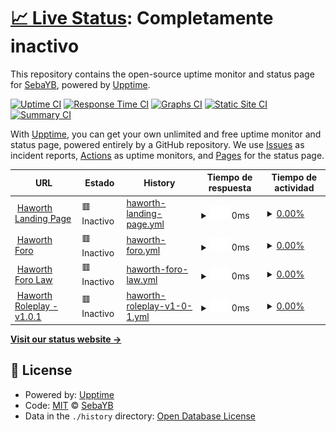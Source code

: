 # [📈 Live Status](https://SebaYB.github.io/HaworthStatus): <!--live status--> **Completamente inactivo**

This repository contains the open-source uptime monitor and status page for [SebaYB](https://SebaYB.github.io/HaworthStatus), powered by [Upptime](https://github.com/upptime/upptime).

[![Uptime CI](https://github.com/SebaYB/HaworthStatus/workflows/Uptime%20CI/badge.svg)](https://github.com/SebaYB/HaworthStatus/actions?query=workflow%3A%22Uptime+CI%22)
[![Response Time CI](https://github.com/SebaYB/HaworthStatus/workflows/Response%20Time%20CI/badge.svg)](https://github.com/SebaYB/HaworthStatus/actions?query=workflow%3A%22Response+Time+CI%22)
[![Graphs CI](https://github.com/SebaYB/HaworthStatus/workflows/Graphs%20CI/badge.svg)](https://github.com/SebaYB/HaworthStatus/actions?query=workflow%3A%22Graphs+CI%22)
[![Static Site CI](https://github.com/SebaYB/HaworthStatus/workflows/Static%20Site%20CI/badge.svg)](https://github.com/SebaYB/HaworthStatus/actions?query=workflow%3A%22Static+Site+CI%22)
[![Summary CI](https://github.com/SebaYB/HaworthStatus/workflows/Summary%20CI/badge.svg)](https://github.com/SebaYB/HaworthStatus/actions?query=workflow%3A%22Summary+CI%22)

With [Upptime](https://upptime.js.org), you can get your own unlimited and free uptime monitor and status page, powered entirely by a GitHub repository. We use [Issues](https://github.com/SebaYB/HaworthStatus/issues) as incident reports, [Actions](https://github.com/SebaYB/HaworthStatus/actions) as uptime monitors, and [Pages](https://SebaYB.github.io/HaworthStatus) for the status page.

<!--start: status pages-->
<!-- This summary is generated by Upptime (https://github.com/upptime/upptime) -->
<!-- Do not edit this manually, your changes will be overwritten -->
<!-- prettier-ignore -->
| URL | Estado | History | Tiempo de respuesta | Tiempo de actividad |
| --- | ------ | ------- | ------------- | ------ |
| <img alt="" src="https://icons.duckduckgo.com/ip3/haworth-rp.com.ico" height="13"> [Haworth Landing Page](https://haworth-rp.com) | 🟥 Inactivo | [haworth-landing-page.yml](https://github.com/SebaYB/HaworthStatus/commits/HEAD/history/haworth-landing-page.yml) | <details><summary><img alt="Gráfico de tiempo de respuesta" src="./graphs/haworth-landing-page/response-time-week.png" height="20"> 0ms</summary><br><a href="https://status.haworth.gg/history/haworth-landing-page"><img alt="Tiempo de respuesta 495" src="https://img.shields.io/endpoint?url=https%3A%2F%2Fraw.githubusercontent.com%2FSebaYB%2FHaworthStatus%2FHEAD%2Fapi%2Fhaworth-landing-page%2Fresponse-time.json"></a><br><a href="https://status.haworth.gg/history/haworth-landing-page"><img alt="Tiempo de respuesta últimas 24 horas 0" src="https://img.shields.io/endpoint?url=https%3A%2F%2Fraw.githubusercontent.com%2FSebaYB%2FHaworthStatus%2FHEAD%2Fapi%2Fhaworth-landing-page%2Fresponse-time-day.json"></a><br><a href="https://status.haworth.gg/history/haworth-landing-page"><img alt="Tiempo de respuesta últimos 7 días 0" src="https://img.shields.io/endpoint?url=https%3A%2F%2Fraw.githubusercontent.com%2FSebaYB%2FHaworthStatus%2FHEAD%2Fapi%2Fhaworth-landing-page%2Fresponse-time-week.json"></a><br><a href="https://status.haworth.gg/history/haworth-landing-page"><img alt="Tiempo de respuesta últimos 30 días 495" src="https://img.shields.io/endpoint?url=https%3A%2F%2Fraw.githubusercontent.com%2FSebaYB%2FHaworthStatus%2FHEAD%2Fapi%2Fhaworth-landing-page%2Fresponse-time-month.json"></a><br><a href="https://status.haworth.gg/history/haworth-landing-page"><img alt="Tiempo de respuesta último año 495" src="https://img.shields.io/endpoint?url=https%3A%2F%2Fraw.githubusercontent.com%2FSebaYB%2FHaworthStatus%2FHEAD%2Fapi%2Fhaworth-landing-page%2Fresponse-time-year.json"></a></details> | <details><summary><a href="https://status.haworth.gg/history/haworth-landing-page">0.00%</a></summary><a href="https://status.haworth.gg/history/haworth-landing-page"><img alt="Tiempo de actividad 6.25%" src="https://img.shields.io/endpoint?url=https%3A%2F%2Fraw.githubusercontent.com%2FSebaYB%2FHaworthStatus%2FHEAD%2Fapi%2Fhaworth-landing-page%2Fuptime.json"></a><br><a href="https://status.haworth.gg/history/haworth-landing-page"><img alt="Tiempo de actividad últimas 24 horas 0.00%" src="https://img.shields.io/endpoint?url=https%3A%2F%2Fraw.githubusercontent.com%2FSebaYB%2FHaworthStatus%2FHEAD%2Fapi%2Fhaworth-landing-page%2Fuptime-day.json"></a><br><a href="https://status.haworth.gg/history/haworth-landing-page"><img alt="Tiempo de actividad últimos 7 días 0.00%" src="https://img.shields.io/endpoint?url=https%3A%2F%2Fraw.githubusercontent.com%2FSebaYB%2FHaworthStatus%2FHEAD%2Fapi%2Fhaworth-landing-page%2Fuptime-week.json"></a><br><a href="https://status.haworth.gg/history/haworth-landing-page"><img alt="Tiempo de actividad últimos 30 días 6.25%" src="https://img.shields.io/endpoint?url=https%3A%2F%2Fraw.githubusercontent.com%2FSebaYB%2FHaworthStatus%2FHEAD%2Fapi%2Fhaworth-landing-page%2Fuptime-month.json"></a><br><a href="https://status.haworth.gg/history/haworth-landing-page"><img alt="Tiempo de actividad último año 6.25%" src="https://img.shields.io/endpoint?url=https%3A%2F%2Fraw.githubusercontent.com%2FSebaYB%2FHaworthStatus%2FHEAD%2Fapi%2Fhaworth-landing-page%2Fuptime-year.json"></a></details>
| <img alt="" src="https://icons.duckduckgo.com/ip3/foro.haworth-rp.com.ico" height="13"> [Haworth Foro](https://foro.haworth-rp.com) | 🟥 Inactivo | [haworth-foro.yml](https://github.com/SebaYB/HaworthStatus/commits/HEAD/history/haworth-foro.yml) | <details><summary><img alt="Gráfico de tiempo de respuesta" src="./graphs/haworth-foro/response-time-week.png" height="20"> 0ms</summary><br><a href="https://status.haworth.gg/history/haworth-foro"><img alt="Tiempo de respuesta 1038" src="https://img.shields.io/endpoint?url=https%3A%2F%2Fraw.githubusercontent.com%2FSebaYB%2FHaworthStatus%2FHEAD%2Fapi%2Fhaworth-foro%2Fresponse-time.json"></a><br><a href="https://status.haworth.gg/history/haworth-foro"><img alt="Tiempo de respuesta últimas 24 horas 0" src="https://img.shields.io/endpoint?url=https%3A%2F%2Fraw.githubusercontent.com%2FSebaYB%2FHaworthStatus%2FHEAD%2Fapi%2Fhaworth-foro%2Fresponse-time-day.json"></a><br><a href="https://status.haworth.gg/history/haworth-foro"><img alt="Tiempo de respuesta últimos 7 días 0" src="https://img.shields.io/endpoint?url=https%3A%2F%2Fraw.githubusercontent.com%2FSebaYB%2FHaworthStatus%2FHEAD%2Fapi%2Fhaworth-foro%2Fresponse-time-week.json"></a><br><a href="https://status.haworth.gg/history/haworth-foro"><img alt="Tiempo de respuesta últimos 30 días 1038" src="https://img.shields.io/endpoint?url=https%3A%2F%2Fraw.githubusercontent.com%2FSebaYB%2FHaworthStatus%2FHEAD%2Fapi%2Fhaworth-foro%2Fresponse-time-month.json"></a><br><a href="https://status.haworth.gg/history/haworth-foro"><img alt="Tiempo de respuesta último año 1038" src="https://img.shields.io/endpoint?url=https%3A%2F%2Fraw.githubusercontent.com%2FSebaYB%2FHaworthStatus%2FHEAD%2Fapi%2Fhaworth-foro%2Fresponse-time-year.json"></a></details> | <details><summary><a href="https://status.haworth.gg/history/haworth-foro">0.00%</a></summary><a href="https://status.haworth.gg/history/haworth-foro"><img alt="Tiempo de actividad 6.25%" src="https://img.shields.io/endpoint?url=https%3A%2F%2Fraw.githubusercontent.com%2FSebaYB%2FHaworthStatus%2FHEAD%2Fapi%2Fhaworth-foro%2Fuptime.json"></a><br><a href="https://status.haworth.gg/history/haworth-foro"><img alt="Tiempo de actividad últimas 24 horas 0.00%" src="https://img.shields.io/endpoint?url=https%3A%2F%2Fraw.githubusercontent.com%2FSebaYB%2FHaworthStatus%2FHEAD%2Fapi%2Fhaworth-foro%2Fuptime-day.json"></a><br><a href="https://status.haworth.gg/history/haworth-foro"><img alt="Tiempo de actividad últimos 7 días 0.00%" src="https://img.shields.io/endpoint?url=https%3A%2F%2Fraw.githubusercontent.com%2FSebaYB%2FHaworthStatus%2FHEAD%2Fapi%2Fhaworth-foro%2Fuptime-week.json"></a><br><a href="https://status.haworth.gg/history/haworth-foro"><img alt="Tiempo de actividad últimos 30 días 6.25%" src="https://img.shields.io/endpoint?url=https%3A%2F%2Fraw.githubusercontent.com%2FSebaYB%2FHaworthStatus%2FHEAD%2Fapi%2Fhaworth-foro%2Fuptime-month.json"></a><br><a href="https://status.haworth.gg/history/haworth-foro"><img alt="Tiempo de actividad último año 6.25%" src="https://img.shields.io/endpoint?url=https%3A%2F%2Fraw.githubusercontent.com%2FSebaYB%2FHaworthStatus%2FHEAD%2Fapi%2Fhaworth-foro%2Fuptime-year.json"></a></details>
| <img alt="" src="https://icons.duckduckgo.com/ip3/law.haworth-rp.com.ico" height="13"> [Haworth Foro Law](https://law.haworth-rp.com) | 🟥 Inactivo | [haworth-foro-law.yml](https://github.com/SebaYB/HaworthStatus/commits/HEAD/history/haworth-foro-law.yml) | <details><summary><img alt="Gráfico de tiempo de respuesta" src="./graphs/haworth-foro-law/response-time-week.png" height="20"> 0ms</summary><br><a href="https://status.haworth.gg/history/haworth-foro-law"><img alt="Tiempo de respuesta 965" src="https://img.shields.io/endpoint?url=https%3A%2F%2Fraw.githubusercontent.com%2FSebaYB%2FHaworthStatus%2FHEAD%2Fapi%2Fhaworth-foro-law%2Fresponse-time.json"></a><br><a href="https://status.haworth.gg/history/haworth-foro-law"><img alt="Tiempo de respuesta últimas 24 horas 0" src="https://img.shields.io/endpoint?url=https%3A%2F%2Fraw.githubusercontent.com%2FSebaYB%2FHaworthStatus%2FHEAD%2Fapi%2Fhaworth-foro-law%2Fresponse-time-day.json"></a><br><a href="https://status.haworth.gg/history/haworth-foro-law"><img alt="Tiempo de respuesta últimos 7 días 0" src="https://img.shields.io/endpoint?url=https%3A%2F%2Fraw.githubusercontent.com%2FSebaYB%2FHaworthStatus%2FHEAD%2Fapi%2Fhaworth-foro-law%2Fresponse-time-week.json"></a><br><a href="https://status.haworth.gg/history/haworth-foro-law"><img alt="Tiempo de respuesta últimos 30 días 965" src="https://img.shields.io/endpoint?url=https%3A%2F%2Fraw.githubusercontent.com%2FSebaYB%2FHaworthStatus%2FHEAD%2Fapi%2Fhaworth-foro-law%2Fresponse-time-month.json"></a><br><a href="https://status.haworth.gg/history/haworth-foro-law"><img alt="Tiempo de respuesta último año 965" src="https://img.shields.io/endpoint?url=https%3A%2F%2Fraw.githubusercontent.com%2FSebaYB%2FHaworthStatus%2FHEAD%2Fapi%2Fhaworth-foro-law%2Fresponse-time-year.json"></a></details> | <details><summary><a href="https://status.haworth.gg/history/haworth-foro-law">0.00%</a></summary><a href="https://status.haworth.gg/history/haworth-foro-law"><img alt="Tiempo de actividad 6.25%" src="https://img.shields.io/endpoint?url=https%3A%2F%2Fraw.githubusercontent.com%2FSebaYB%2FHaworthStatus%2FHEAD%2Fapi%2Fhaworth-foro-law%2Fuptime.json"></a><br><a href="https://status.haworth.gg/history/haworth-foro-law"><img alt="Tiempo de actividad últimas 24 horas 0.00%" src="https://img.shields.io/endpoint?url=https%3A%2F%2Fraw.githubusercontent.com%2FSebaYB%2FHaworthStatus%2FHEAD%2Fapi%2Fhaworth-foro-law%2Fuptime-day.json"></a><br><a href="https://status.haworth.gg/history/haworth-foro-law"><img alt="Tiempo de actividad últimos 7 días 0.00%" src="https://img.shields.io/endpoint?url=https%3A%2F%2Fraw.githubusercontent.com%2FSebaYB%2FHaworthStatus%2FHEAD%2Fapi%2Fhaworth-foro-law%2Fuptime-week.json"></a><br><a href="https://status.haworth.gg/history/haworth-foro-law"><img alt="Tiempo de actividad últimos 30 días 6.25%" src="https://img.shields.io/endpoint?url=https%3A%2F%2Fraw.githubusercontent.com%2FSebaYB%2FHaworthStatus%2FHEAD%2Fapi%2Fhaworth-foro-law%2Fuptime-month.json"></a><br><a href="https://status.haworth.gg/history/haworth-foro-law"><img alt="Tiempo de actividad último año 6.25%" src="https://img.shields.io/endpoint?url=https%3A%2F%2Fraw.githubusercontent.com%2FSebaYB%2FHaworthStatus%2FHEAD%2Fapi%2Fhaworth-foro-law%2Fuptime-year.json"></a></details>
| <img alt="" src="https://icons.duckduckgo.com/ip3/samp.haworth-rp.com.ico" height="13"> [Haworth Roleplay - v1.0.1](https://samp.haworth-rp.com) | 🟥 Inactivo | [haworth-roleplay-v1-0-1.yml](https://github.com/SebaYB/HaworthStatus/commits/HEAD/history/haworth-roleplay-v1-0-1.yml) | <details><summary><img alt="Gráfico de tiempo de respuesta" src="./graphs/haworth-roleplay-v1-0-1/response-time-week.png" height="20"> 0ms</summary><br><a href="https://status.haworth.gg/history/haworth-roleplay-v1-0-1"><img alt="Tiempo de respuesta 481" src="https://img.shields.io/endpoint?url=https%3A%2F%2Fraw.githubusercontent.com%2FSebaYB%2FHaworthStatus%2FHEAD%2Fapi%2Fhaworth-roleplay-v1-0-1%2Fresponse-time.json"></a><br><a href="https://status.haworth.gg/history/haworth-roleplay-v1-0-1"><img alt="Tiempo de respuesta últimas 24 horas 0" src="https://img.shields.io/endpoint?url=https%3A%2F%2Fraw.githubusercontent.com%2FSebaYB%2FHaworthStatus%2FHEAD%2Fapi%2Fhaworth-roleplay-v1-0-1%2Fresponse-time-day.json"></a><br><a href="https://status.haworth.gg/history/haworth-roleplay-v1-0-1"><img alt="Tiempo de respuesta últimos 7 días 0" src="https://img.shields.io/endpoint?url=https%3A%2F%2Fraw.githubusercontent.com%2FSebaYB%2FHaworthStatus%2FHEAD%2Fapi%2Fhaworth-roleplay-v1-0-1%2Fresponse-time-week.json"></a><br><a href="https://status.haworth.gg/history/haworth-roleplay-v1-0-1"><img alt="Tiempo de respuesta últimos 30 días 481" src="https://img.shields.io/endpoint?url=https%3A%2F%2Fraw.githubusercontent.com%2FSebaYB%2FHaworthStatus%2FHEAD%2Fapi%2Fhaworth-roleplay-v1-0-1%2Fresponse-time-month.json"></a><br><a href="https://status.haworth.gg/history/haworth-roleplay-v1-0-1"><img alt="Tiempo de respuesta último año 481" src="https://img.shields.io/endpoint?url=https%3A%2F%2Fraw.githubusercontent.com%2FSebaYB%2FHaworthStatus%2FHEAD%2Fapi%2Fhaworth-roleplay-v1-0-1%2Fresponse-time-year.json"></a></details> | <details><summary><a href="https://status.haworth.gg/history/haworth-roleplay-v1-0-1">0.00%</a></summary><a href="https://status.haworth.gg/history/haworth-roleplay-v1-0-1"><img alt="Tiempo de actividad 6.25%" src="https://img.shields.io/endpoint?url=https%3A%2F%2Fraw.githubusercontent.com%2FSebaYB%2FHaworthStatus%2FHEAD%2Fapi%2Fhaworth-roleplay-v1-0-1%2Fuptime.json"></a><br><a href="https://status.haworth.gg/history/haworth-roleplay-v1-0-1"><img alt="Tiempo de actividad últimas 24 horas 0.00%" src="https://img.shields.io/endpoint?url=https%3A%2F%2Fraw.githubusercontent.com%2FSebaYB%2FHaworthStatus%2FHEAD%2Fapi%2Fhaworth-roleplay-v1-0-1%2Fuptime-day.json"></a><br><a href="https://status.haworth.gg/history/haworth-roleplay-v1-0-1"><img alt="Tiempo de actividad últimos 7 días 0.00%" src="https://img.shields.io/endpoint?url=https%3A%2F%2Fraw.githubusercontent.com%2FSebaYB%2FHaworthStatus%2FHEAD%2Fapi%2Fhaworth-roleplay-v1-0-1%2Fuptime-week.json"></a><br><a href="https://status.haworth.gg/history/haworth-roleplay-v1-0-1"><img alt="Tiempo de actividad últimos 30 días 6.25%" src="https://img.shields.io/endpoint?url=https%3A%2F%2Fraw.githubusercontent.com%2FSebaYB%2FHaworthStatus%2FHEAD%2Fapi%2Fhaworth-roleplay-v1-0-1%2Fuptime-month.json"></a><br><a href="https://status.haworth.gg/history/haworth-roleplay-v1-0-1"><img alt="Tiempo de actividad último año 6.25%" src="https://img.shields.io/endpoint?url=https%3A%2F%2Fraw.githubusercontent.com%2FSebaYB%2FHaworthStatus%2FHEAD%2Fapi%2Fhaworth-roleplay-v1-0-1%2Fuptime-year.json"></a></details>

<!--end: status pages-->

[**Visit our status website →**](https://SebaYB.github.io/HaworthStatus)

## 📄 License

- Powered by: [Upptime](https://github.com/upptime/upptime)
- Code: [MIT](./LICENSE) © [SebaYB](https://SebaYB.github.io/HaworthStatus)
- Data in the `./history` directory: [Open Database License](https://opendatacommons.org/licenses/odbl/1-0/)
